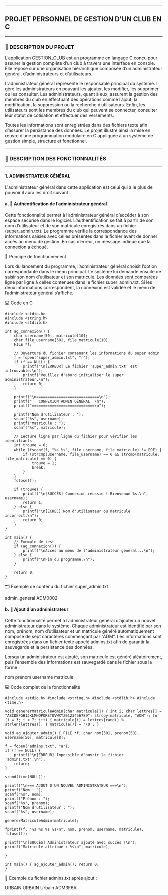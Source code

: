 ***************************************
## PROJET PERSONNEL DE GESTION D'UN CLUB EN C
**************************************
### 🧩 DESCRIPTION DU PROJET 

L’application GESTION_CLUB est un programme en langage C conçu pour assurer la gestion complète d’un club à travers une interface en console. Elle repose sur une organisation hiérarchique composée d’un administrateur général, d’administrateurs et d’utilisateurs.

L’administrateur général représente le responsable principal du système. Il gère les administrateurs en pouvant les ajouter, les modifier, les supprimer ou les consulter. Les administrateurs, quant à eux, assurent la gestion des membres du club en effectuant des opérations comme l’ajout, la modification, la suppression ou la recherche d’utilisateurs. Enfin, les utilisateurs sont les membres du club qui peuvent se connecter, consulter leur statut de cotisation et effectuer des versements.

Toutes les informations sont enregistrées dans des fichiers texte afin d’assurer la persistance des données. Le projet illustre ainsi la mise en œuvre d’une programmation modulaire en C appliquée à un système de gestion simple, structuré et fonctionnel.
**************************************
### 🧩 DESCRIPTION DES FONCTIONNALITÉS 
**************************************
#### 1. ADMINISTRATEUR GÉNÉRAL
L'administrateur général dans cette application est celui qui a le plus de pouvoir il aura les droit suivant 

#### a. 🔐 Authentification de l’administrateur général

Cette fonctionnalité permet à l’administrateur général d’accéder à son espace sécurisé dans le logiciel.
L’authentification se fait à partir de son nom d’utilisateur et de son matricule enregistrés dans un fichier (super_admin.txt).
Le programme vérifie la correspondance des informations saisies avec celles présentes dans le fichier avant de donner accès au menu de gestion.
En cas d’erreur, un message indique que la connexion a échoué.

🧠 Principe de fonctionnement

Lors du lancement du programme, l’administrateur général choisit l’option correspondante dans le menu principal.
Le système lui demande ensuite de saisir son nom d’utilisateur et son matricule.
Les données sont comparées ligne par ligne à celles contenues dans le fichier super_admin.txt.
Si les deux informations correspondent, la connexion est validée et le menu de l’administrateur général s’affiche.

💻 Code en C

```
#include <stdio.h>
#include <string.h>
#include <stdlib.h>

int ag_connexion() {
    char username[50], matricule[10];
    char file_username[50], file_matricule[10];
    FILE *f;

    // Ouverture du fichier contenant les informations du super admin
    f = fopen("super_admin.txt", "r");
    if (f == NULL) {
        printf("\n[ERREUR] Le fichier 'super_admin.txt' est introuvable.\n");
        printf("Veuillez d'abord initialiser le super administrateur.\n");
        return 0;
    }

    printf("\n============================\n");
    printf("   CONNEXION ADMIN GÉNÉRAL  \n");
    printf("============================\n");

    printf("Nom d'utilisateur : ");
    scanf("%s", username);
    printf("Matricule : ");
    scanf("%s", matricule);

    // Lecture ligne par ligne du fichier pour vérifier les identifiants
    int trouve = 0;
    while (fscanf(f, "%s %s", file_username, file_matricule) != EOF) {
        if (strcmp(username, file_username) == 0 && strcmp(matricule, file_matricule) == 0) {
            trouve = 1;
            break;
        }
    }
    fclose(f);

    if (trouve) {
        printf("\n[SUCCÈS] Connexion réussie ! Bienvenue %s.\n", username);
        return 1;
    } else {
        printf("\n[ÉCHEC] Nom d'utilisateur ou matricule incorrect.\n");
        return 0;
    }
}

int main() {
    // Exemple de test
    if (ag_connexion()) {
        printf("\nAccès au menu de l'administrateur général...\n");
    } else {
        printf("\nFin du programme.\n");
    }

    return 0;
}
```
🗂️ Exemple de contenu du fichier super_admin.txt

admin_general ADM0002

#### b. 👤 Ajout d’un administrateur

Cette fonctionnalité permet à l’administrateur général d’ajouter un nouvel administrateur dans le système.
Chaque administrateur est identifié par son nom, prénom, nom d’utilisateur et un matricule généré automatiquement composé de sept caractères commençant par “ADM”.
Les informations sont enregistrées dans un fichier texte appelé admins.txt afin de garantir la sauvegarde et la persistance des données.

Lorsqu’un administrateur est ajouté, son matricule est généré aléatoirement, puis l’ensemble des informations est sauvegardé dans le fichier sous la forme :

nom prénom username matricule

💻 Code complet de la fonctionnalité

```
#include <stdio.h> #include <string.h> #include <stdlib.h> #include <time.h>

void genererMatriculeAdmin(char matricule[]) { int i; char lettres[] = "ABCDEFGHIJKLMNOPQRSTUVWXYZ0123456789"; strcpy(matricule, "ADM"); for (i = 3; i < 7; i++) { matricule[i] = lettres[rand() % strlen(lettres)]; } matricule[7] = '\0'; }

void ag_ajouter_admin() { FILE *f; char nom[50], prenom[50], username[50], matricule[8];

f = fopen("admins.txt", "a");
if (f == NULL) {
    printf("\n[ERREUR] Impossible d'ouvrir le fichier 'admins.txt'.\n");
    return;
}

srand(time(NULL));

printf("\n=== AJOUT D'UN NOUVEL ADMINISTRATEUR ===\n");
printf("Nom : ");
scanf("%s", nom);
printf("Prénom : ");
scanf("%s", prenom);
printf("Nom d'utilisateur : ");
scanf("%s", username);

genererMatriculeAdmin(matricule);

fprintf(f, "%s %s %s %s\n", nom, prenom, username, matricule);
fclose(f);

printf("\n[SUCCÈS] Administrateur ajouté avec succès !\n");
printf("Matricule attribué : %s\n", matricule);

}

int main() { ag_ajouter_admin(); return 0; 
}
```

💾 Exemple du fichier admins.txt après ajout :

URBAIN URBAIN Urbain ADM3F6A
